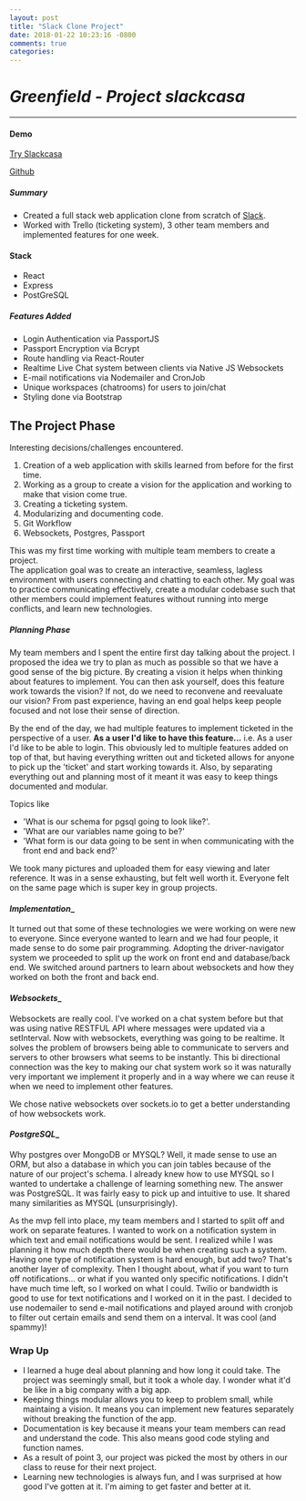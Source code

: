 ```yaml
---
layout: post
title: "Slack Clone Project"
date: 2018-01-22 10:23:16 -0800
comments: true
categories: 
---
```

# _Greenfield - Project slackcasa_

---
#### Demo
[Try Slackcasa](https://slackk-casa.herokuapp.com/)

[Github](https://github.com/austinshin/slackk-casa)
##### Summary
- Created a full stack web application clone from scratch of [Slack](https://slack.com/).
- Worked with Trello (ticketing system), 3 other team members and implemented features for one week.

#### Stack
- React 
- Express
- PostGreSQL
##### Features Added
- Login Authentication via PassportJS
- Passport Encryption via Bcrypt
- Route handling via React-Router
- Realtime Live Chat system between clients via Native JS Websockets
- E-mail notifications via Nodemailer and CronJob
- Unique workspaces (chatrooms) for users to join/chat 
- Styling done via Bootstrap

## The Project Phase
Interesting decisions/challenges encountered.
1. Creation of a web application with skills learned from before for the first time.
2. Working as a group to create a vision for the application and working to make that vision come true.
3. Creating a ticketing system.
4. Modularizing and documenting code. 
5. Git Workflow
6. Websockets, Postgres, Passport

This was my first time working with multiple team members to create a project.  
The application goal was to create an interactive, seamless, lagless environment with users connecting and chatting to each other.
My goal was to practice communicating effectively, create a modular codebase such that other members could implement features without running into merge conflicts, and learn new technologies.

##### **Planning Phase**
My team members and I spent the entire first day talking about the project. I proposed the idea we try to plan as much as possible so that we have a good sense of the big picture. By creating a vision it helps when thinking about features to implement. You can then ask yourself, does this feature work towards the vision? If not, do we need to reconvene and reevaluate our vision? From past experience, having an end goal helps keep people focused and not lose their sense of direction. 

By the end of the day, we had multiple features to implement ticketed in the perspective of a user. **As a user I'd like to have this feature...** i.e. As a user I'd like to be able to login. This obviously led to multiple features added on top of that, but having everything written out and ticketed allows for anyone to pick up the 'ticket' and start working towards it. Also, by separating everything out and planning most of it meant it was easy to keep things documented and modular.

Topics like 
- 'What is our schema for pgsql going to look like?'. 
- 'What are our variables name going to be?' 
- 'What form is our data going to be sent in when communicating with the front end and back end?'

We took many pictures and uploaded them for easy viewing and later reference.
It was in a sense exhausting, but felt well worth it. Everyone felt on the same page which is super key in group projects.

#### _**Implementation**__
It turned out that some of these technologies we were working on were new to everyone. Since everyone wanted to learn and we had four people, it made sense to do some pair programming. Adopting the driver-navigator system we proceeded to split up the work on front end and database/back end. We switched around partners to learn about websockets and how they worked on both the front and back end.

#### _**Websockets**__
Websockets are really cool. I've worked on a chat system before but that was using native RESTFUL API where messages were updated via a setInterval. Now with websockets, everything was going to be realtime. It solves the problem of browsers being able to communicate to servers and servers to other browsers what seems to be instantly. This bi directional connection was the key to making our chat system work so it was naturally very important we implement it properly and in a way where we can reuse it when we need to implement other features. 

We chose native websockets over sockets.io to get a better understanding of how websockets work.

#### _**PostgreSQL**__
Why postgres over MongoDB or MYSQL? Well, it made sense to use an ORM, but also a database in which you can join tables because of the nature of our project's schema. I already knew how to use MYSQL so I wanted to undertake a challenge of learning something new. The answer was PostgreSQL. It was fairly easy to pick up and intuitive to use. It shared many similarities as MYSQL (unsurprisingly).

As the mvp fell into place, my team members and I started to split off and work on separate features. I wanted to work on a notification system in which text and email notifications would be sent. I realized while I was planning it how much depth there would be when creating such a system. Having one type of notification system is hard enough, but add two? That's another layer of complexity. Then I thought about, what if you want to turn off notifications... or what if you wanted only specific notifications. I didn't have much time left, so I worked on what I could. Twilio or bandwidth is good to use for text notifications and I worked on it in the past. I decided to use nodemailer to send e-mail notifications and played around with cronjob to filter out certain emails and send them on a interval. It was cool (and spammy)!

### Wrap Up ###
- I learned a huge deal about planning and how long it could take. The project was seemingly small, but it took a whole day. I wonder what it'd be like in a big company with a big app.
- Keeping things modular allows you to keep to problem small, while maintaing a vision. It means you can implement new features separately without breaking the function of the app.
- Documentation is key because it means your team members can read and understand the code. This also means good code styling and function names. 
- As a result of point 3, our project was picked the most by others in our class to reuse for their next project.
- Learning new technologies is always fun, and I was surprised at how good I've gotten at it. I'm aiming to get faster and better at it. 

